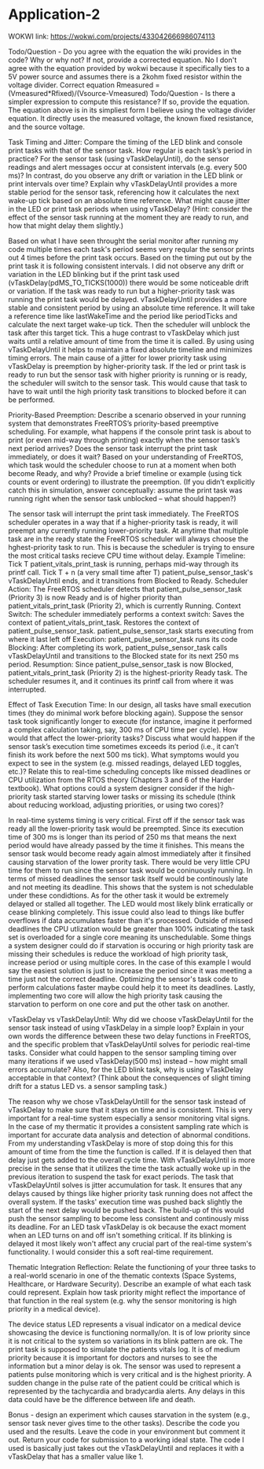 # Application-2
WOKWI link: https://wokwi.com/projects/433042666986074113

Todo/Question - Do you agree with the equation the wiki provides in the code? Why or why not? If not, provide a corrected equation.
No I don't agree with the equation provided by wokwi because it specifically ties to a 5V power source and assumes there is a 2kohm fixed resistor within the voltage divider. 
Correct equation Rmeasured = (Vmeasured*Rfixed)/(Vsource-Vmeasured)
Todo/Question - Is there a simpler expression to compute this resistance? If so, provide the equation.
The equation above is in its simpliest form I believe using the voltage divider equation. It directly uses the measured voltage, the known fixed resistance, and the source voltage. 

Task Timing and Jitter: Compare the timing of the LED blink and console print tasks with that of the sensor task. How regular is each task’s period in practice? For the sensor task (using vTaskDelayUntil), do the sensor readings and alert messages occur at consistent intervals (e.g. every 500 ms)? In contrast, do you observe any drift or variation in the LED blink or print intervals over time? Explain why vTaskDelayUntil provides a more stable period for the sensor task, referencing how it calculates the next wake-up tick based on an absolute time reference. What might cause jitter in the LED or print task periods when using vTaskDelay? (Hint: consider the effect of the sensor task running at the moment they are ready to run, and how that might delay them slightly.)

Based on what I have seen throught the serial monitor after running my code multiple times each task's period seems very reqular the sensor prints out 4 times before the print task occurs. Based on the timing put out by the print task it is following consistent intervals. I did not observe any drift or variation in the LED blinking but if the print task used (vTaskDelay(pdMS_TO_TICKS(1000)) there would be some noticeable drift or variation. If the task was ready to run but a higher-priority task was running the print task would be delayed. vTaskDelayUntil provides a more stable and consistent period by using an absolute time reference. It will take a reference time like lastWakeTime and the period like periodTicks and calculate the next target wake-up tick. Then the scheduler will unblock the task after this target tick. This a huge contrast to vTaskDelay which just waits until a relative amount of time from the time it is called. By using using vTaskDelayUntil it helps to maintain a fixed absolute timeline and minimizes timing errors. The main cause of a jitter for lower priority task using vTaskDelay is preemption by higher-priority task. If the led or print task is ready to run but the sensor task with higher priority is running or is ready, the scheduler will switch to the sensor task. This would cause that task to have to wait until the high priority task transitions to blocked before it can be performed. 

Priority-Based Preemption: Describe a scenario observed in your running system that demonstrates FreeRTOS’s priority-based preemptive scheduling. For example, what happens if the console print task is about to print (or even mid-way through printing) exactly when the sensor task’s next period arrives? Does the sensor task interrupt the print task immediately, or does it wait? Based on your understanding of FreeRTOS, which task would the scheduler choose to run at a moment when both become Ready, and why? Provide a brief timeline or example (using tick counts or event ordering) to illustrate the preemption. (If you didn’t explicitly catch this in simulation, answer conceptually: assume the print task was running right when the sensor task unblocked – what should happen?)

The sensor task will interrupt the print task immediately. The FreeRTOS scheduler operates in a way that if a higher-priority task is ready, it will preempt any currently running lower-priority task. At anytime that multiple task are in the ready state the FreeRTOS scheduler will always choose the hghest-priority task to run. This is because the scheduler is trying to ensure the most critical tasks recieve CPU time without delay. 
Example Timeline:
Tick T patient_vitals_print_task is running, perhaps mid-way through its printf call.
Tick T + n (a very small time after T) patient_pulse_sensor_task's vTaskDelayUntil ends, and it transitions from Blocked to Ready.
Scheduler Action: The FreeRTOS scheduler detects that patient_pulse_sensor_task (Priority 3) is now Ready and is of higher priority than patient_vitals_print_task (Priority 2), which is currently Running.
Context Switch: The scheduler immediately performs a context switch:
Saves the context of patient_vitals_print_task.
Restores the context of patient_pulse_sensor_task.
patient_pulse_sensor_task starts executing from where it last left off 
Execution: patient_pulse_sensor_task runs its code 
Blocking: After completing its work, patient_pulse_sensor_task calls vTaskDelayUntil and transitions to the Blocked state for its next 250 ms period.
Resumption: Since patient_pulse_sensor_task is now Blocked, patient_vitals_print_task (Priority 2) is the highest-priority Ready task. The scheduler resumes it, and it continues its printf call from where it was interrupted.

Effect of Task Execution Time: In our design, all tasks have small execution times (they do minimal work before blocking again). Suppose the sensor task took significantly longer to execute (for instance, imagine it performed a complex calculation taking, say, 300 ms of CPU time per cycle). How would that affect the lower-priority tasks? Discuss what would happen if the sensor task’s execution time sometimes exceeds its period (i.e., it can’t finish its work before the next 500 ms tick). What symptoms would you expect to see in the system (e.g. missed readings, delayed LED toggles, etc.)? Relate this to real-time scheduling concepts like missed deadlines or CPU utilization from the RTOS theory (Chapters 3 and 6 of the Harder textbook). What options could a system designer consider if the high-priority task started starving lower tasks or missing its schedule (think about reducing workload, adjusting priorities, or using two cores)?

In real-time systems timing is very critical. First off if the sensor task was ready all the lower-priority task would be preempted. Since its execution time of 300 ms is longer than its period of 250 ms that means the next period would have already passed by the time it finishes. This means the sensor task would become ready again almost immediately after it finsihed causing starvation of the lower prority task. There would be very little CPU time for them to run since the sensor task would be coninuously running. In terms of missed deadlines the sensor task itself would be continously late and not meeting its deadline. This shows that the system is not schedulable under these condidtions. As for the other task it would be extremely delayed or stalled all together. The LED would most likely blink erratically or cease blinking completely. This issue could also lead to things like buffer overflows if data accumulates faster than it's processed. Outside of missed deadlines the CPU utlization would be greater than 100% indicating the task set is overloaded for a single core meaning its unschedulable. Some things a system designer could do if starvation is occuring or high priority task are missing their schedules is reduce the workload of high priority task, increase period or using multiple cores. In the case of this example I would say the easiest solution is just to increase the period since it was meeting a time just not the correct deadline. Optimizing the sensor's task code to perform calculations faster maybe could help it to meet its deadlines. Lastly, implementing two core will allow the high priority task causing the starvation to perform on one core and put the other task on another.

vTaskDelay vs vTaskDelayUntil: Why did we choose vTaskDelayUntil for the sensor task instead of using vTaskDelay in a simple loop? Explain in your own words the difference between these two delay functions in FreeRTOS, and the specific problem that vTaskDelayUntil solves for periodic real-time tasks. Consider what could happen to the sensor sampling timing over many iterations if we used vTaskDelay(500 ms) instead – how might small errors accumulate? Also, for the LED blink task, why is using vTaskDelay acceptable in that context? (Think about the consequences of slight timing drift for a status LED vs. a sensor sampling task.)

The reason why we chose vTaskDelayUntill for the sensor task instead of vTaskDelay to make sure that it stays on time and is consistent. This is very important for a real-time system especially a sensor monitoring vital signs. In the case of my thermatic it provides a consistent sampling rate which is important for accurate data analysis and detection of abnormal conditions. From my understanding vTaskDelay is more of stop doing this for this amount of time from the time the function is called. If it is delayed then that delay just gets added to the overall cycle time. With vTaskDelayUntil is more precise in the sense that it utilizes the time the task actually woke up in the previous iteration to suspend the task for exact periods. The task that vTaskDelayUntil solves is jitter accumulation for task. It ensures that any delays caused by things like higher priority task running does not affect the overall system. If the tasks' execution time was pushed back slightly the start of the next delay would be pushed back. The build-up of this would push the sensor sampling to become less consistent and continously miss its deadline. For an LED task vTaskDelay is ok because the exact moment when an LED turns on and off isn't something critical. If its blinking is delayed it most likely won't affect any crucial part of the real-time system's functionality. I would consider this a soft real-time requirement. 

Thematic Integration Reflection: Relate the functioning of your three tasks to a real-world scenario in one of the thematic contexts (Space Systems, Healthcare, or Hardware Security). Describe an example of what each task could represent. Explain how task priority might reflect the importance of that function in the real system (e.g. why the sensor monitoring is high priority in a medical device).

The device status LED represents a visual indicator on a medical device showcasing the device is functioning normally/on. It is of low priority since it is not critical to the system so variations in its blink pattern are ok. 
The print task is supposed to simulate the patients vitals log. It is of medium priority because it is important for doctors and nurses to see the information but a minor delay is ok. 
The sensor was used to represent a patients pulse monitoring which is very critical and is the highest priority. A sudden change in the pulse rate of the patient could be critical which is represented by the tachycardia and bradycardia alerts. Any delays in this data could have be the difference between life and death. 

Bonus - design an experiment which causes starvation in the system (e.g., sensor task never gives time to the other tasks). Describe the code you used and the results. Leave the code in your environment but comment it out. Return your code for submission to a working ideal state.
The code I used is basically just takes out the vTaskDelayUntil and replaces it with a vTaskDelay that has a smaller value like 1.
